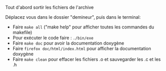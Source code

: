 Tout d'abord sortir les fichiers de l'archive

Déplacez vous dans le dossier "demineur", puis dans le terminal:

- Faire `make all` ("make help" pour afficher toutes les commandes du makefile)
- Pour exécuter le code faire : `./bin/exe`
- Faire `make doc` pour avoir la documentation doxygène
- Faire `firefox doc/html/index.html` pour afficher la documentation doxygène
- Faire `make clean` pour effacer les fichiers .o et sauvegarder les .c et les .h
